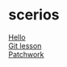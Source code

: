 # scerios
<a href="https://github.com/scerios/Hello-World">Hello</a>
<br>
<a href="https://github.com/scerios/git-lesson-repository">Git lesson</a>
<br>
<a href="https://github.com/scerios/patchwork">Patchwork</a>
